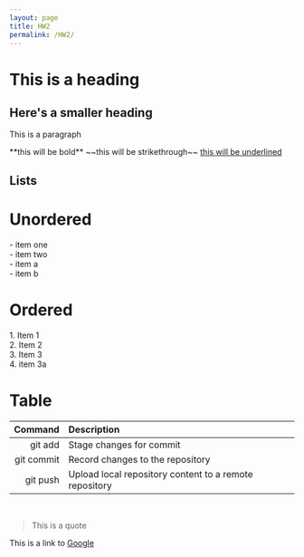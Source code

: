 ```yaml
---
layout: page
title: HW2
permalink: /HW2/
---
```

<!DOCTYPE html>
<html>
<head>
    <title></title>
</head>
<body>
  <h1> This is a heading </h1>
  <h2> Here's a smaller heading </h2>
  <p> This is a paragraph</p>
  **this will be bold**
  ~~this will be strikethrough~~
  <u> this will be underlined </u>

  <p>
  <h2> Lists </h2>
  <h1> Unordered </h1>
  - item one <br>
  - item two <br>
    - item a <br>
    - item b
  
  <h1> Ordered </h1>
  1. Item 1 <br>
  2. Item 2 <br>
  3. Item 3 <br>
  4. item 3a
  
  
  <h1> Table </h1>

| Command | Description |
| ------: | :---------- |
| git add | Stage changes for commit |
| git commit | Record changes to the repository |
| git push | Upload local repository content to a remote repository |

<br>

> This is a quote <br>

This is a link to [Google](https://google.com/)

</p>

  
</body>
</html>

